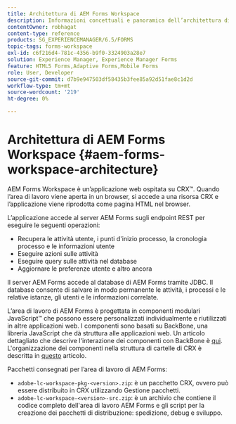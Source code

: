 ```yaml
---
title: Architettura di AEM Forms Workspace
description: Informazioni concettuali e panoramica dell’architettura di LiveCycle AEM Forms Workspace.
contentOwner: robhagat
content-type: reference
products: SG_EXPERIENCEMANAGER/6.5/FORMS
topic-tags: forms-workspace
exl-id: c6f216d4-781c-4356-b9f0-3324903a28e7
solution: Experience Manager, Experience Manager Forms
feature: HTML5 Forms,Adaptive Forms,Mobile Forms
role: User, Developer
source-git-commit: d7b9e947503df58435b3fee85a92d51fae8c1d2d
workflow-type: tm+mt
source-wordcount: '219'
ht-degree: 0%

---
```


# Architettura di AEM Forms Workspace {#aem-forms-workspace-architecture}

AEM Forms Workspace è un’applicazione web ospitata su CRX™. Quando l’area di lavoro viene aperta in un browser, si accede a una risorsa CRX e l’applicazione viene riprodotta come pagina HTML nel browser.

L’applicazione accede al server AEM Forms sugli endpoint REST per eseguire le seguenti operazioni:

* Recupera le attività utente, i punti d&#39;inizio processo, la cronologia processo e le informazioni utente
* Eseguire azioni sulle attività
* Eseguire query sulle attività nel database
* Aggiornare le preferenze utente e altro ancora

Il server AEM Forms accede al database di AEM Forms tramite JDBC. Il database consente di salvare in modo permanente le attività, i processi e le relative istanze, gli utenti e le informazioni correlate.

L’area di lavoro di AEM Forms è progettata in componenti modulari JavaScript™ che possono essere personalizzati individualmente e riutilizzati in altre applicazioni web. I componenti sono basati su BackBone, una libreria JavaScript che dà struttura alle applicazioni web. Un articolo dettagliato che descrive l&#39;interazione dei componenti con BackBone è [qui](/help/forms/using/backbone-interaction.md). L&#39;organizzazione dei componenti nella struttura di cartelle di CRX è descritta in [questo](/help/forms/using/folder-structure.md) articolo.

Pacchetti consegnati per l’area di lavoro di AEM Forms:

* `adobe-lc-workspace-pkg-<version>.zip`: è un pacchetto CRX, ovvero può essere distribuito in CRX utilizzando Gestione pacchetti.
* `adobe-lc-workspace-<version>-src.zip`: è un archivio che contiene il codice completo dell&#39;area di lavoro AEM Forms e gli script per la creazione dei pacchetti di distribuzione: spedizione, debug e sviluppo.
